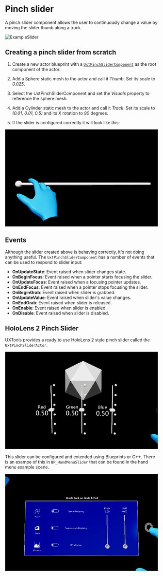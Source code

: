 # Pinch slider

A pinch slider component allows the user to continuously change a value by moving the slider thumb along a track.

![ExampleSlider](Images/Slider/Example.gif)

## Creating a pinch slider from scratch

1. Create a new actor blueprint with a [`UxtPinchSliderComponent`](xref:_u_uxt_pinch_slider_component) as the root component of the actor.

2. Add a Sphere static mesh to the actor and call it _Thumb_. Set its scale to _0.025_.

3. Select the UxtPinchSliderComponent and set the _Visuals_ property to reference the sphere mesh.

3. Add a Cylinder static mesh to the actor and call it _Track_. Set its scale to _(0.01, 0.01, 0.5)_ and its X rotation to _90_ degrees.

4. If the slider is configured correctly it will look like this:

![BasicSlider](Images/Slider/BasicSlider.gif)

## Events

Although the slider created above is behaving correctly, it's not doing anything useful. The `UxtPinchSliderComponent` has a number of events that can be used to respond to slider input:

- **OnUpdateState**: Event raised when slider changes state.
- **OnBeginFocus**: Event raised when a pointer starts focusing the slider.
- **OnUpdateFocus**: Event raised when a focusing pointer updates.
- **OnEndFocus**: Event raised when a pointer stops focusing the slider.
- **OnBeginGrab**: Event raised when slider is grabbed.
- **OnUpdateValue**: Event raised when slider's value changes.
- **OnEndGrab**: Event raised when slider is released.
- **OnEnable**: Event raised when slider is enabled.
- **OnDisable**: Event raised when slider is disabled.

## HoloLens 2 Pinch Slider

UXTools provides a ready to use HoloLens 2 style pinch slider called the `UxtPinchSliderActor`.

![PinchSliderActor](Images/Slider/PinchSliderActor.gif)

This slider can be configured and extended using Blueprints or C++. There is an exampe of this in `BP_HandMenuSlider` that can be found in the hand menu example scene.

![HandMenuSlider](Images/Slider/HandMenuSlider.gif)
